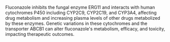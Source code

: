 Fluconazole inhibits the fungal enzyme ERG11 and interacts with human cytochromes P450 including CYP2C9, CYP2C19, and CYP3A4, affecting drug metabolism and increasing plasma levels of other drugs metabolized by these enzymes. Genetic variations in these cytochromes and the transporter ABCB1 can alter fluconazole's metabolism, efficacy, and toxicity, impacting therapeutic outcomes.